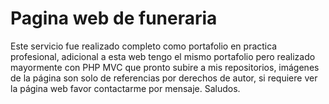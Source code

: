 # Pagina web de funeraria

Este servicio fue realizado completo como portafolio en practica profesional, adicional a esta web tengo el mismo portafolio pero realizado mayormente con PHP MVC que pronto subire a mis repositorios, imágenes de la página son solo de referencias por derechos de autor, si requiere ver la página web favor contactarme por mensaje. Saludos.
